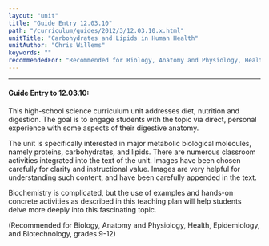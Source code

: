 ```yaml
---
layout: "unit"
title: "Guide Entry 12.03.10"
path: "/curriculum/guides/2012/3/12.03.10.x.html"
unitTitle: "Carbohydrates and Lipids in Human Health"
unitAuthor: "Chris Willems"
keywords: ""
recommendedFor: "Recommended for Biology, Anatomy and Physiology, Health, Epidemiology, and Biotechnology, grades 9-12"
---
```

<body>
<hr/>
<h4>
Guide Entry to 12.03.10:
</h4>
<p>
This high-school science curriculum unit addresses diet, nutrition and digestion. The goal is to engage students with the topic via direct, personal experience with some aspects of their digestive anatomy.
</p>
<p>
The unit is specifically interested in major metabolic biological molecules, namely proteins, carbohydrates, and lipids. There are numerous classroom activities integrated into the text of the unit. Images have been chosen carefully for clarity and instructional value. Images are very helpful for understanding such content, and have been carefully appended in the text.
</p>
<p>
Biochemistry is complicated, but the use of examples and hands-on concrete activities as described in this teaching plan will help students delve more deeply into this fascinating topic.
</p>
<p>
(Recommended for Biology, Anatomy and Physiology, Health, Epidemiology, and Biotechnology, grades 9-12)
</p>
</body>